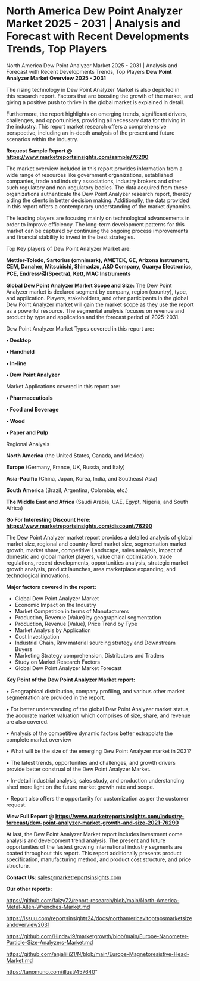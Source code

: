 # North America Dew Point Analyzer Market 2025 - 2031 | Analysis and Forecast with Recent Developments Trends, Top Players
North America Dew Point Analyzer Market 2025 - 2031 | Analysis and Forecast with Recent Developments Trends, Top Players
<Strong> Dew Point Analyzer Market Overview 2025 - 2031</strong>

The rising technology in Dew Point Analyzer Market is also depicted in this research report. Factors that are boosting the growth of the market, and giving a positive push to thrive in the global market is explained in detail.

Furthermore, the report highlights on emerging trends, significant drivers, challenges, and opportunities, providing all necessary data for thriving in the industry. This report market research offers a comprehensive perspective, including an in-depth analysis of the present and future scenarios within the industry.

<strong>Request Sample Report @ <a href=https://www.marketreportsinsights.com/sample/76290>https://www.marketreportsinsights.com/sample/76290</a></strong>

The market overview included in this report provides information from a wide range of resources like government organizations, established companies, trade and industry associations, industry brokers and other such regulatory and non-regulatory bodies. The data acquired from these organizations authenticate the Dew Point Analyzer research report, thereby aiding the clients in better decision making. Additionally, the data provided in this report offers a contemporary understanding of the market dynamics.

The leading players are focusing mainly on technological advancements in order to improve efficiency. The long-term development patterns for this market can be captured by continuing the ongoing process improvements and financial stability to invest in the best strategies.

Top Key players of Dew Point Analyzer Market are:

<strong>Mettler-Toledo, Sartorius (omnimark), AMETEK, GE, Arizona Instrument, CEM, Danaher, Mitsubishi, Shimadzu, A&D Company, Guanya Electronics, PCE, Endressᶫ걺(Spectra), Kett, MAC Instruments</strong>

<strong><b>Global Dew Point Analyzer Market Scope and Size:</b></strong>
The Dew Point Analyzer market is declared segment by company, region (country), type, and application. Players, stakeholders, and other participants in the global Dew Point Analyzer market will gain the market scope as they use the report as a powerful resource. The segmental analysis focuses on revenue and product by type and application and the forecast period of 2025-2031.

Dew Point Analyzer Market Types covered in this report are:

<strong>• Desktop

• Handheld

• In-line

• Dew Point Analyzer</strong>

Market Applications covered in this report are:

<strong>• Pharmaceuticals

• Food and Beverage

• Wood

• Paper and Pulp</strong> 

Regional Analysis

<strong>North America</strong> (the United States, Canada, and Mexico)

<strong>Europe</strong> (Germany, France, UK, Russia, and Italy)

<strong>Asia-Pacific</strong> (China, Japan, Korea, India, and Southeast Asia)

<strong>South America</strong> (Brazil, Argentina, Colombia, etc.)

<strong>The Middle East and Africa</strong> (Saudi Arabia, UAE, Egypt, Nigeria, and South Africa)

<strong>Go For Interesting Discount Here: <a href=https://www.marketreportsinsights.com/discount/76290>https://www.marketreportsinsights.com/discount/76290</a></strong>

The Dew Point Analyzer market report provides a detailed analysis of global market size, regional and country-level market size, segmentation market growth, market share, competitive Landscape, sales analysis, impact of domestic and global market players, value chain optimization, trade regulations, recent developments, opportunities analysis, strategic market growth analysis, product launches, area marketplace expanding, and technological innovations.

<strong><b>Major factors covered in the report:</b></strong>
<ul>
  <li>Global Dew Point Analyzer Market </li>
  <li>Economic Impact on the Industry</li>
  <li>Market Competition in terms of Manufacturers</li>
  <li>Production, Revenue (Value) by geographical segmentation</li>
  <li>Production, Revenue (Value), Price Trend by Type</li>
  <li>Market Analysis by Application</li>
  <li>Cost Investigation</li>
  <li>Industrial Chain, Raw material sourcing strategy and Downstream Buyers</li>
  <li>Marketing Strategy comprehension, Distributors and Traders</li>
  <li>Study on Market Research Factors</li>
  <li>Global Dew Point Analyzer Market Forecast</li>
</ul>

<strong><b>Key Point of the Dew Point Analyzer Market report:</b></strong>

• Geographical distribution, company profiling, and various other market segmentation are provided in the report.

• For better understanding of the global Dew Point Analyzer market status, the accurate market valuation which comprises of size, share, and revenue are also covered.

• Analysis of the competitive dynamic factors better extrapolate the complete market overview

• What will be the size of the emerging Dew Point Analyzer market in 2031?

• The latest trends, opportunities and challenges, and growth drivers provide better construal of the Dew Point Analyzer Market.

• In-detail industrial analysis, sales study, and production understanding shed more light on the future market growth rate and scope.

• Report also offers the opportunity for customization as per the customer request.

<strong><b>View Full Report @ <a href=https://www.marketreportsinsights.com/industry-forecast/dew-point-analyzer-market-growth-and-size-2021-76290>https://www.marketreportsinsights.com/industry-forecast/dew-point-analyzer-market-growth-and-size-2021-76290</a></b></strong>


At last, the Dew Point Analyzer Market report includes investment come analysis and development trend analysis. The present and future opportunities of the fastest growing international industry segments are coated throughout this report. This report additionally presents product specification, manufacturing method, and product cost structure, and price structure.

<strong>Contact Us:</strong>
sales@marketreportsinsights.com

<strong>Our other reports:</strong>

<a href=https://github.com/faizy72/report-research/blob/main/North-America-Metal-Allen-Wrenches-Market.md>https://github.com/faizy72/report-research/blob/main/North-America-Metal-Allen-Wrenches-Market.md</a>

<a href=https://issuu.com/reportsinsights24/docs/northamericavitoptapsmarketsizeandoverview2031>https://issuu.com/reportsinsights24/docs/northamericavitoptapsmarketsizeandoverview2031</a>

<a href=https://github.com/Hindavi9/marketgrowth/blob/main/Europe-Nanometer-Particle-Size-Analyzers-Market.md>https://github.com/Hindavi9/marketgrowth/blob/main/Europe-Nanometer-Particle-Size-Analyzers-Market.md</a>

<a href=https://github.com/anjaliiii21/N/blob/main/Europe-Magnetoresistive-Head-Market.md>https://github.com/anjaliiii21/N/blob/main/Europe-Magnetoresistive-Head-Market.md</a>

<a href=https://tanomuno.com/illust/457640>https://tanomuno.com/illust/457640</a>"
